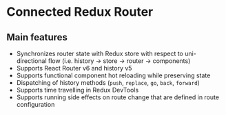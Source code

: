 Connected Redux Router
===

Main features
---

* Synchronizes router state with Redux store with respect to uni-directional flow (i.e. history -> store -> router -> components)
* Supports React Router v6 and history v5
* Supports functional component hot reloading while preserving state
* Dispatching of history methods (`push`, `replace`, `go`, `back`, `forward`)
* Supports time travelling in Redux DevTools
* Supports running side effects on route change that are defined in route configuration

